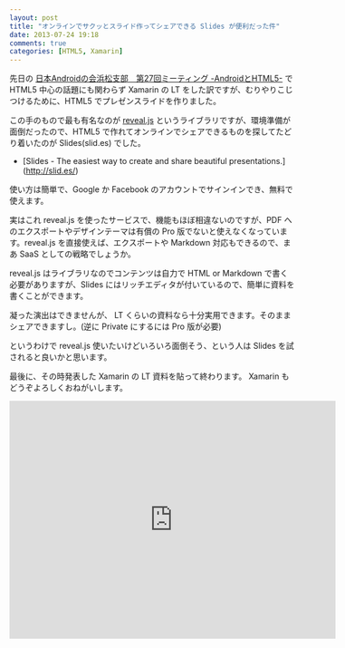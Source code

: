 ```yaml
---
layout: post
title: "オンラインでサクッとスライド作ってシェアできる Slides が便利だった件"
date: 2013-07-24 19:18
comments: true
categories: [HTML5, Xamarin]
---
```

先日の [日本Androidの会浜松支部　第27回ミーティング -AndroidとHTML5-](http://connpass.com/event/2847/) で HTML5 中心の話題にも関わらず Xamarin の LT をした訳ですが、むりやりこじつけるために、HTML5 でプレゼンスライドを作りました。
<!--more-->

この手のもので最も有名なのが [reveal.js](http://lab.hakim.se/reveal-js/) というライブラリですが、環境準備が面倒だったので、HTML5 で作れてオンラインでシェアできるものを探してたどり着いたのが Slides(slid.es) でした。

* [Slides - The easiest way to create and share beautiful presentations.] (http://slid.es/)

使い方は簡単で、Google か Facebook のアカウントでサインインでき、無料で使えます。

実はこれ reveal.js を使ったサービスで、機能もほぼ相違ないのですが、PDF へのエクスポートやデザインテーマは有償の Pro 版でないと使えなくなっています。reveal.js を直接使えば、エクスポートや Markdown 対応もできるので、まあ SaaS としての戦略でしょうか。

reveal.js はライブラリなのでコンテンツは自力で HTML or Markdown で書く必要がありますが、Slides にはリッチエディタが付いているので、簡単に資料を書くことができます。

凝った演出はできませんが、 LT くらいの資料なら十分実用できます。そのままシェアできますし。(逆に Private にするには Pro 版が必要)

というわけで reveal.js 使いたいけどいろいろ面倒そう、という人は Slides を試されると良いかと思います。

最後に、その時発表した Xamarin の LT 資料を貼って終わります。
Xamarin もどうぞよろしくおねがいします。

<iframe src="http://slid.es/amay/intro_of_xamarin/embed" width="576" height="420" scrolling="no" frameborder="0" webkitallowfullscreen mozallowfullscreen allowfullscreen></iframe>